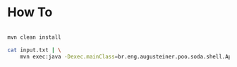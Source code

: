 
# How To

```bash

mvn clean install

cat input.txt | \
    mvn exec:java -Dexec.mainClass=br.eng.augusteiner.poo.soda.shell.App

```
